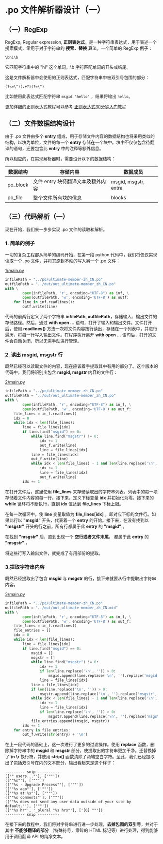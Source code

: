 # .po 文件解析器设计（一）

## （一）RegExp

RegExp, Regular expression, **正则表达式**。是一种字符串表达式，用于表述一个搜索模式，常用于对于字符串的 **搜索、替换** 算法。一个简单的 RegExp 例子：

```
\bhi\b
```

它匹配字符串中的 "hi" 这个单词。\b 字符匹配单词的开头或结尾。

这是文件解析器中会使用的正则表达式，匹配字符串中被双引号包围的部分：

```
(?<=\")(.+?)(?=\")
```

比如使用此表达式匹配字符串 `msgid "hello"` ，结果将输出 `hello`。

更加详细的正则表达式教程可以参考 [正则表达式30分钟入门教程](https://deerchao.cn/tutorials/regex/regex.htm )

## （二）文件数据结构设计

由于 .po 文件由多个 **entry** 组成，用于存储文件内容的数据结构也将采用类似的结构，以块为单位，文件的每一个 **entry** 存储在一个块中。块中不仅仅包含待翻译的语句，还要包含此 **entry** 中的注释等额外信息。

所以相应的，在实现解析器时，需要设计以下的数据结构：

| 数据结构 | 存储内容                          | 数据成员             |
| -------- | --------------------------------- | -------------------- |
| po_block | 文件 entry 块待翻译文本及额外内容 | msgid, msgstr, extra |
|po_file|整个文件所有块的信息|blocks|

## （三）代码解析（一）

现在开始，我们来一步步实现 .po 文件的读取和解析。

### 1. 简单的例子

一切的复杂工程都从简单的编码开始，在第一段 python 代码中，我们将仅仅实现读取一个 .po 文件，并将其原封不动的写入另一个 .po 文件：

[1/main.py](https://github.com/huang825172/.po-File-reader-from-scratch-source/blob/master/1/main.py )

```python
infilePath = "../po/ultimate-member-zh_CN.po"
outfilePath = "../out/out_ultimate-member_zh_CN.po"
with \
        open(infilePath, 'r', encoding="UTF-8") as inf, \
        open(outfilePath, 'w', encoding='UTF-8') as outf:
    for line in inf.readlines():
        outf.write(line)
```

代码的前两行定义了两个字符串 **infilePath, outfilePath**，存储输入、输出文件的存储路径。然后，通过 **with open ...** 语句，打开了输入和输出文件。文件打开后，使用 **readlines()** 方法一次将文件内容按行读出，存储在一个列表中，并进行遍历，将每一行写入输出文件。在程序执行离开 **with open ...** 语句后，打开的文件会自动关闭，所以无需手动进行管理。

### 2. 读出 msgid, msgstr 行

既然已经可以读取文件的内容，现在应该着手提取其中有用的部分了。这个版本的代码中，我们将识别出包含 **msgid, msgstr** 内容的文件行：

[2/main.py](https://github.com/huang825172/.po-File-reader-from-scratch-source/blob/master/2/main.py )

```python
infilePath = "../po/ultimate-member-zh_CN.po"
outfilePath = "../out/out_ultimate-member_zh_CN.po"
with \
        open(infilePath, 'r', encoding="UTF-8") as in_f, \
        open(outfilePath, 'w', encoding='UTF-8') as out_f:
    file_lines = in_f.readlines()
    idx = 0
    while idx < len(file_lines):
        line = file_lines[idx]
        if line.find("msgid") == 0:
            while line.find("msgstr") != 0:
                idx += 1
                out_f.write(line)
                line = file_lines[idx]
            line = file_lines[idx]
            out_f.write(line)
            while idx < len(file_lines) - 1 and len(line.replace('\n', '')) > 0:
                idx += 1
                line = file_lines[idx]
                out_f.write(line)
        idx += 1
```

在打开文件后，这里使用 **file_lines** 来存储读取出的字符串列表，列表中的每一项存储着文件内容的每一行。接下来，定义下标变量 **idx** 并初始化为零。接下来的 **while** 循环将不断执行，直到 **idx** 值达到 **file_lines** 下标上限。

在每一次循环中，使 **line** 变量取值为 **file_lines[idx]** ，即对应下标的文件行。如果此行以 **"msgid"** 开头，代表着一个 **entry** 的开始。接下来，在没有找到以 **"msgstr"** 开头的行之前，所有行都属于此 **entry** 的 **"msgid"** 。

在找到 **"msgstr"** 后，直到出现一个 **空行或者文件末尾**， 都属于此 **entry**  的 **"msgstr"** 。

将这些行写入输出文件，就完成了有用部份的提取。

### 3.提取字符串内容

既然已经提取出了包含 **msgid** 与 **msgstr**  的行，接下来就要从行中提取出字符串内容。

[3/main.py](https://github.com/huang825172/.po-File-reader-from-scratch-source/blob/master/3/main.py)

```python
infilePath = "../po/ultimate-member-zh_CN.po"
outfilePath = "../out/out_ultimate-member_zh_CN.mid"
with \
        open(infilePath, 'r', encoding="UTF-8") as in_f, \
        open(outfilePath, 'w', encoding='UTF-8') as out_f:
    file_lines = in_f.readlines()
    file_entries = []
    idx = 0
    while idx < len(file_lines):
        line = file_lines[idx]
        if line.find("msgid") == 0:
            msgid = []
            msgstr = []
            while line.find("msgstr") != 0:
                idx += 1
                if len(line.replace('\n', '')) > 0:
                    msgid.append(line.replace('\n', '').replace('msgid','').strip())
                line = file_lines[idx]
            line = file_lines[idx]
            if len(line.replace('\n', '')) > 0:
                msgstr.append(line.replace('\n', '').replace('msgstr','').strip())
            while idx < len(file_lines) - 1 and len(line.replace('\n', '')) > 0:
                idx += 1
                line = file_lines[idx]
                if len(line.replace('\n', '')) > 0:
                    msgstr.append(line.replace('\n', '').replace('msgstr','').strip())
            file_entries.append((msgid, msgstr))
        idx += 1
    for entry in file_entries:
        out_f.write(str(entry) + '\n')
```

在上一段代码的基础上，这一次进行了更多的过滤操作。使用 **replace** 函数，删除掉字符串中的 **msgid** 和 **msgstr** 部分，使提取出的字符串更加干净。还替换掉了 **\n** **\r** 换行符，并使用 **strip()** 函数清除了两端空白字符。至此，我们已经提取出了包括双引号在内的文本部分，输出看起来是这个样子：

```
--------- snip ----------
(['" users..."'], ['""'])
(['"%s"'], ['""'])
(['"%s - Upgrade Process"'], ['""'])
(['"%s ago"'], ['""'])
(['"%s at %s"'], ['""'])
(['"%s comments"'], ['""'])
(['"%s does not send any user data outside of your site by default."'], ['""'])
(['"%s hr"', '_plural "%s hrs"'], ['[0] ""'])
--------- snip ----------
```

在接下来的教程中，我们将对字符串进行进一步处理，**去掉包围的双引号**，并对于其中 **不能够翻译的部分** （特殊符号，零碎的 HTML 标记等）进行处理，得到能够用于调用翻译 API 的纯净文本。